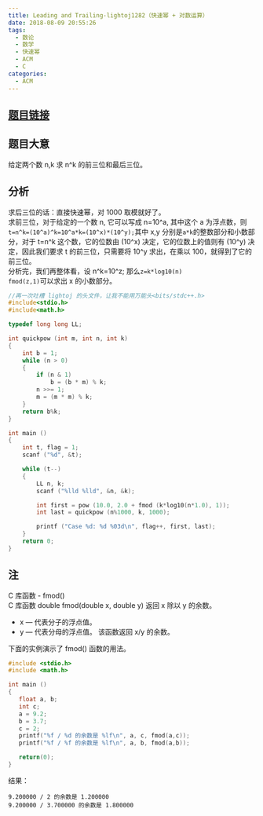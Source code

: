 ```yaml
---
title: Leading and Trailing-lightoj1282（快速幂 + 对数运算）
date: 2018-08-09 20:55:26
tags:
  - 数论
  - 数学
  - 快速幂
  - ACM
  - C
categories:
  - ACM
---
```


## [题目链接](https://vjudge.net/contest/238979#problem/E)

## 题目大意

给定两个数 n,k 求 n^k 的前三位和最后三位。

## 分析

求后三位的话：直接快速幂，对 1000 取模就好了。  
求前三位，对于给定的一个数 n, 它可以写成 n=10^a, 其中这个 a 为浮点数，则`t=n^k=(10^a)^k=10^a*k=(10^x)*(10^y);`其中 x,y 分别是`a*k`的整数部分和小数部分，对于 t=n^k 这个数，它的位数由 (10^x) 决定，它的位数上的值则有 (10^y) 决定，因此我们要求 t 的前三位，只需要将 10^y 求出，在乘以 100，就得到了它的前三位。  
分析完，我们再整体看，设 n^k=10^z; 那么`z=k*log10(n)`  
`fmod(z,1)`可以求出 x 的小数部分。

<!--more-->

```c
//再一次吐槽 lightoj 的头文件，让我不能用万能头<bits/stdc++.h>
#include<stdio.h>
#include<math.h>

typedef long long LL;

int quickpow (int m, int n, int k)
{
    int b = 1;
    while (n > 0)
    {
        if (n & 1)
            b = (b * m) % k;
        n >>= 1;
        m = (m * m) % k;
    }
    return b%k;
}

int main ()
{
    int t, flag = 1;
    scanf ("%d", &t);

    while (t--)
    {
        LL n, k;
        scanf ("%lld %lld", &n, &k);

        int first = pow (10.0, 2.0 + fmod (k*log10(n*1.0), 1));
        int last = quickpow (n%1000, k, 1000);

        printf ("Case %d: %d %03d\n", flag++, first, last);
    }
    return 0;
}
```

## 注

C 库函数 - fmod()  
C 库函数 double fmod(double x, double y) 返回 x 除以 y 的余数。

- x — 代表分子的浮点值。
- y — 代表分母的浮点值。
  该函数返回 x/y 的余数。

下面的实例演示了 fmod() 函数的用法。

```c
#include <stdio.h>
#include <math.h>

int main ()
{
   float a, b;
   int c;
   a = 9.2;
   b = 3.7;
   c = 2;
   printf("%f / %d 的余数是 %lf\n", a, c, fmod(a,c));
   printf("%f / %f 的余数是 %lf\n", a, b, fmod(a,b));

   return(0);
}
```

结果：

```plain
9.200000 / 2 的余数是 1.200000
9.200000 / 3.700000 的余数是 1.800000
```
